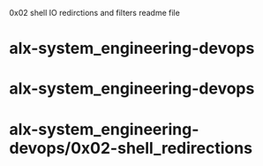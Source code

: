0x02 shell IO redirctions and filters readme file
# alx-system_engineering-devops
# alx-system_engineering-devops
# alx-system_engineering-devops/0x02-shell_redirections
